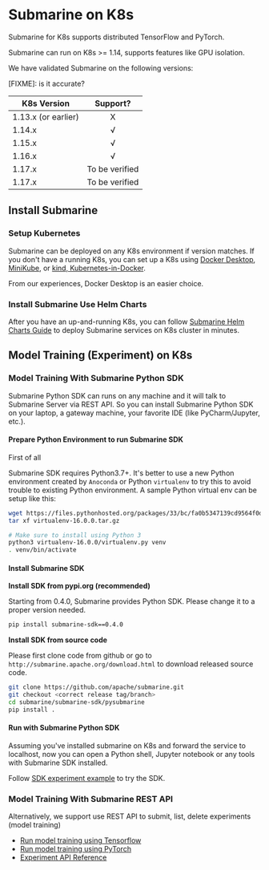 <!--
Licensed to the Apache Software Foundation (ASF) under one
or more contributor license agreements.  See the NOTICE file
distributed with this work for additional information
regarding copyright ownership.  The ASF licenses this file
to you under the Apache License, Version 2.0 (the
"License"); you may not use this file except in compliance
with the License.  You may obtain a copy of the License at

  http://www.apache.org/licenses/LICENSE-2.0

Unless required by applicable law or agreed to in writing,
software distributed under the License is distributed on an
"AS IS" BASIS, WITHOUT WARRANTIES OR CONDITIONS OF ANY
KIND, either express or implied.  See the License for the
specific language governing permissions and limitations
under the License.
-->

# Submarine on K8s
Submarine for K8s supports distributed TensorFlow and PyTorch.

Submarine can run on K8s >= 1.14, supports features like GPU isolation.

We have validated Submarine on the following versions:

[FIXME]: is it accurate?

| K8s Version   | Support?  |
| ------------- |:-------------:|
| 1.13.x (or earlier) | X |
| 1.14.x | √ |
| 1.15.x | √ |
| 1.16.x | √ |
| 1.17.x | To be verified |
| 1.17.x | To be verified |

## Install Submarine

### Setup Kubernetes
Submarine can be deployed on any K8s environment if version matches. If you don't have a running K8s, you can set up a K8s using [Docker Desktop](https://www.docker.com/products/docker-desktop), [MiniKube](https://kubernetes.io/docs/tasks/tools/install-minikube/), or [kind, Kubernetes-in-Docker](https://kind.sigs.k8s.io/).

From our experiences, Docker Desktop is an easier choice.

### Install Submarine Use Helm Charts
After you have an up-and-running K8s, you can follow [Submarine Helm Charts Guide](helm.md) to deploy Submarine services on K8s cluster in minutes.

## Model Training (Experiment) on K8s

### Model Training With Submarine Python SDK

Submarine Python SDK can runs on any machine and it will talk to Submarine Server via REST API. So you can install Submarine Python SDK on your laptop, a gateway machine, your favorite IDE (like PyCharm/Jupyter, etc.).

#### Prepare Python Environment to run Submarine SDK

First of all

Submarine SDK requires Python3.7+.
It's better to use a new Python environment created by `Anoconda` or Python `virtualenv` to try this to avoid trouble to existing Python environment.
A sample Python virtual env can be setup like this:
```bash
wget https://files.pythonhosted.org/packages/33/bc/fa0b5347139cd9564f0d44ebd2b147ac97c36b2403943dbee8a25fd74012/virtualenv-16.0.0.tar.gz
tar xf virtualenv-16.0.0.tar.gz

# Make sure to install using Python 3
python3 virtualenv-16.0.0/virtualenv.py venv
. venv/bin/activate
```

#### Install Submarine SDK

**Install SDK from pypi.org (recommended)**

Starting from 0.4.0, Submarine provides Python SDK. Please change it to a proper version needed.

```bash
pip install submarine-sdk==0.4.0
```

**Install SDK from source code**

Please first clone code from github or go to `http://submarine.apache.org/download.html` to download released source code.

```bash
git clone https://github.com/apache/submarine.git
git checkout <correct release tag/branch>
cd submarine/submarine-sdk/pysubmarine
pip install .
```

#### Run with Submarine Python SDK

Assuming you've installed submarine on K8s and forward the service to localhost, now you can open a Python shell, Jupyter notebook or any tools with Submarine SDK installed.

Follow [SDK experiment example](../../../submarine-sdk/pysubmarine/example/submarine_experiment_sdk.ipynb) to try the SDK.

### Model Training With Submarine REST API

Alternatively, we support use REST API to submit, list, delete experiments (model training)

- [Run model training using Tensorflow](run-tensorflow-experiment.md)
- [Run model training using PyTorch](run-pytorch-experiment.md)
- [Experiment API Reference](api/experiment.md)

